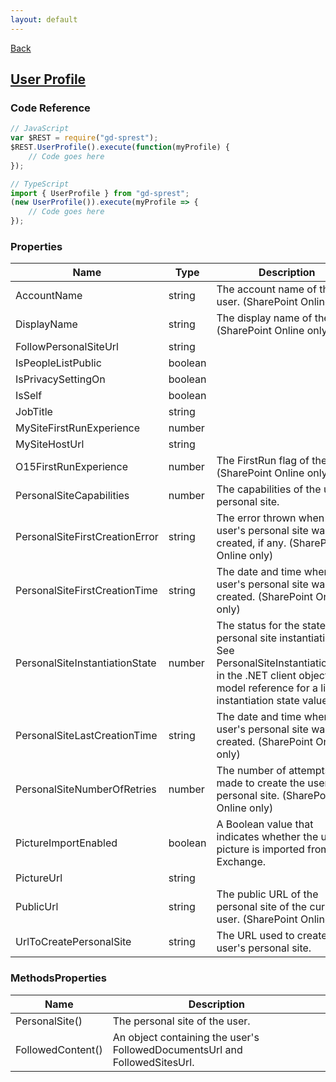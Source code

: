 ```yaml
---
layout: default
---
```

[Back](/api)
## [User Profile](https://msdn.microsoft.com/en-us/library/office/dn790354.aspx)
### Code Reference
```ts
// JavaScript
var $REST = require("gd-sprest");
$REST.UserProfile().execute(function(myProfile) {
    // Code goes here
});

// TypeScript
import { UserProfile } from "gd-sprest";
(new UserProfile()).execute(myProfile => {
    // Code goes here
});
```
### Properties

| Name | Type | Description |
| --- | --- | --- |
| AccountName | string | The account name of the user. (SharePoint Online only) |
| DisplayName | string | The display name of the user. (SharePoint Online only) |
| FollowPersonalSiteUrl | string |
| IsPeopleListPublic | boolean |
| IsPrivacySettingOn | boolean |
| IsSelf | boolean |
| JobTitle | string |
| MySiteFirstRunExperience | number |
| MySiteHostUrl | string |
| O15FirstRunExperience | number | The FirstRun flag of the user. (SharePoint Online only) |
| PersonalSiteCapabilities | number | The capabilities of the user's personal site. |
| PersonalSiteFirstCreationError | string | The error thrown when the user's personal site was first created, if any. (SharePoint Online only) |
| PersonalSiteFirstCreationTime | string |The date and time when the user's personal site was first created. (SharePoint Online only) |
| PersonalSiteInstantiationState | number | The status for the state of the personal site instantiation. See PersonalSiteInstantiationState in the .NET client object model reference for a list of instantiation state values. |
| PersonalSiteLastCreationTime | string | The date and time when the user's personal site was last created. (SharePoint Online only) |
| PersonalSiteNumberOfRetries | number | The number of attempts made to create the user's personal site. (SharePoint Online only) |
| PictureImportEnabled | boolean | A Boolean value that indicates whether the user's picture is imported from Exchange. |
| PictureUrl | string |
| PublicUrl | string | The public URL of the personal site of the current user. (SharePoint Online only) |
| UrlToCreatePersonalSite | string | The URL used to create the user's personal site. |

### MethodsProperties

| Name | Description |
| --- | --- |
| PersonalSite() | The personal site of the user. |
| FollowedContent() | An object containing the user's FollowedDocumentsUrl and FollowedSitesUrl. |